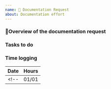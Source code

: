 ```yaml
---
name: 📄 Documentation Request
about: Documentation effort
---
```


### 📄**Overview of the documentation request**

<!-- Explain the documentation request -->


### **Tasks to do**

<!-- [ ] Add a checklist of tasks for this effort. -->


### **Time logging**
| Date | Hours |
| :--: | :---: |
<!-- |01/01 | 2h | -->
